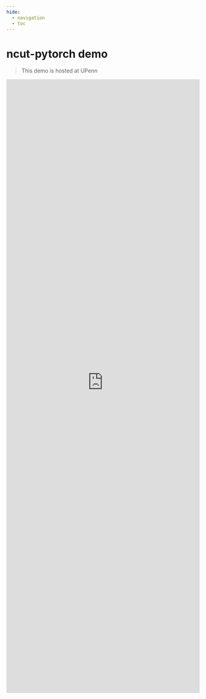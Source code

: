 ```yaml
---
hide:
  - navigation
  - toc
---
```


<!-- <script
	type="module"
	src="https://gradio.s3-us-west-2.amazonaws.com/4.42.0/gradio.js"
></script>

<gradio-app src="https://fond-rich-sunbird.ngrok-free.app/"></gradio-app> -->

# ncut-pytorch demo

> This demo is hosted at UPenn

<iframe
	src="https://fond-rich-sunbird.ngrok-free.app/"
	frameborder="0"
	width="100%"
	height="1600"
></iframe>

